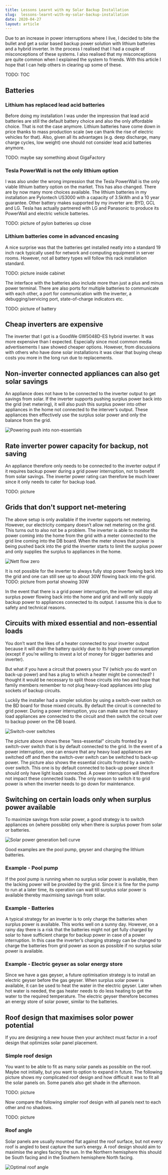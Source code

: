 ```yaml
---
title: Lessons Learnt with my Solar Backup Installation
slug:  lessons-learnt-with-my-solar-backup-installation
date: 2020-04-27
layout: article
---
```

Due to an increase in power interruptions where I live, I decided to bite the bullet and get a solar based backup power solution with lithium batteries and a hybrid inverter.  In the process I realised that I had a couple of misconceptions of these systems.  I also realised that my misconceptions are quite common when I explained the system to friends.  With this article I hope that I can help others in clearing up some of these.

TODO: TOC

## Batteries
### Lithium has replaced lead acid batteries
Before doing my installation I was under the impression that lead acid batteries are still the default battery choice and also the only affordable choice.  That is not the case anymore.  Lithium batteries have come down in price thanks to mass production scale (we can thank the rise of electric vehicles for that).  Also, given all its advantages (e.g. deep discharge, many charge cycles, low weight) one should not consider lead acid batteries anymore.

TODO: maybe say something about GigaFactory

### Tesla PowerWall is not the only lithium option
I was also under the wrong impression that the Tesla PowerWall is the only viable lithium battery option on the market.  This has also changed.  There are by now many more choices available.  The lithium batteries in my installation are Pylontech US3000 with a capacity of 3.5kWh and a 10 year guarantee.  Other battery makes supported by my inverter are: BYD, GCL and LG.  Tesla has actually partnered with LG and Panasonic to produce its PowerWall and electric vehicle batteries.

TODO: picture of pylon batteries up close

### Lithium batteries come in advanced encasing
A nice surprise was that the batteries get installed neatly into a standard 19 inch rack typically used for network and computing equipment in server rooms.  However, not all battery types will follow this rack installation standard.

TODO: picture inside cabinet

The interface with the batteries also include more than just a plus and minus power terminal.  There are also ports for multiple batteries to communicate with each other, a port for communication with the inverter, a debugging/servicing port, state-of-charge indicators etc.

TODO: picture of battery

## Cheap inverters are expensive
The inverter that I got is a GoodWe GW5048D-ES hybrid inverter.  It was more expensive than I expected.  Especially since most common media advertisements I saw showed cheaper options.  However, from discussions with others who have done solar installations it was clear that buying cheap costs you more in the long run due to replacements.

## Non-inverter connected appliances can also get solar savings
An appliance does not have to be connected to the inverter output to get savings from solar.  If the inverter supports pushing surplus power back into the grid (net metering), it will also push this surplus power into other appliances in the home not connected to the interver’s output.  These appliances then effectively use the surplus solar power and only the balance from the grid.

![Powering push into non-essentials](1-Power-push-into-non-essentials.png "Powering push into non-essentials")

## Rate inverter power capacity for backup, not saving
An appliance therefore only needs to be connected to the inverter output if it requires backup power during a grid power interruption, not to benefit from solar savings.  The inverter power rating can therefore be much lower since it only needs to cater for backup load.

TODO: picture

## Grids that don't support net-metering
The above setup is only available if the inverter supports net metering.  However, our electricity company doesn’t allow net metering on the grid.  This turns out to also not be a problem.  The inverter is able to monitor the power coming into the home from the grid with a meter connected to the grid line coming into the DB board.  When the meter shows that power is being pushed back into the grid the inverter starts to limit the surplus power and only supplies the surplus to appliances in the home.

![Nett flow zero](2-Nett-flow-zero.png "Nett flow zero")

It is not possible for the inverter to always fully stop power flowing back into the grid and one can still see up to about 30W flowing back into the grid.  TODO: picture from portal showing 30W

In the event that there is a grid power interruption, the inverter will stop all surplus power flowing back into the home and grid and will only supply backup power to appliances connected to its output.  I assume this is due to safety and technical reasons.

## Circuits with mixed essential and non-essential loads
You don’t want the likes of a heater connected to your inverter output because it will drain the battery quickly due to its high power consumption (except if you’re willing to invest a lot of money for bigger batteries and inverter).

But what if you have a circuit that powers your TV (which you do want on back-up power) and has a plug to which a heater might be connected?  I thought it would be necessary to split those circuits into two and hope that family members remember to not plug heavy-load appliances into plug sockets of backup circuits.

Luckily the installer had a simpler solution by using a switch-over switch on the BD board for those mixed circuits.  By default the circuit is connected to grid power.  During a power interruption, you can make sure that no heavy load appliances are connected to the circuit and then switch the circuit over to backup power on the DB board.

![Switch-over switches](3-Switch-over-switches.png "Switch-over switches")

The picture above shows these "less-essential" circuits fronted by a switch-over switch that is by default connected to the grid.  In the event of a power interruption, one can ensure that any heavy load appliances are switched off and then the switch-over switch can be switched to back-up power.
The picture also shows the essential circuits fronted by a switch-over switch.  This one is by default connected to back-up power since it should only have light loads connected. A power interruption will therefore not impact these connected loads.  The only reason to switch it to grid power is when the inverter needs to go down for maintenance.

## Switching on certain loads only when surplus power available

To maximize savings from solar power, a good strategy is to switch appliances on (where possible) only when there is surplus power from solar or batteries.

![Solar power generation bell curve](solar-power-generation-bell-curve.png "Solar power generation bell curve")

Good examples are the pool pump, geyser and charging the lithium batteries.

### Example - Pool pump
If the pool pump is running when no surplus solar power is available, then the lacking power will be provided by the grid.  Since it is fine for the pump to run at a later time, its operation can wait till surplus solar power is available thereby maximising savings from solar.

### Example - Batteries
A typical strategy for an inverter is to only charge the batteries when surplus power is available.  This works well on a sunny day.  However, on a rainy day there is a risk that the batteries might not get fully charged by solar to have sufficient charge for backup power in case of a power interruption.  In this case the inverter’s charging strategy can be changed to charge the batteries from grid power as soon as possible if no surplus solar power is available.

### Example - Electric geyser as solar energy store
Since we have a gas geyser, a future optimisation strategy is to install an electric geyser before the gas geyser.  When surplus solar power is available, it can be used to heat the water in the electric geyser.  Later when hot water is needed, the gas heater needs to do less heating to get the water to the required temperature.  The electric geyser therefore becomes an energy store of solar power, similar to the batteries.

## Roof design that maximises solor power potential
If you are designing a new house then your architect must factor in a roof design that optimizes solar panel placement.

### Simple roof design
You want to be able to fit as many solar panels as possible on the roof.  Maybe not initially, but you want to option to expand in future.
The following picture shows my complicated roof design and how difficult it was to fit all the solar panels on.  Some panels also get shade in the afternoon.

TODO: picture

Now compare the following simpler roof design with all panels next to each other and no shadows.

TODO: picture

### Roof angle
Solar panels are usually mounted flat against the roof surface, but not every roof is angled to best capture the sun’s energy.
A roof design should aim to maximise the angles facing the sun. In the Northern hemisphere this should be South facing and in the Southern hemisphere North facing.

![Optimal roof angle](roof-angle.png "Optimal roof angle")
